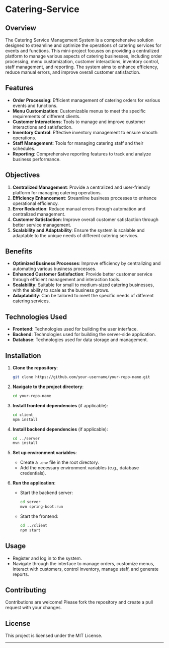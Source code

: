 # Catering-Service


## Overview

The Catering Service Management System is a comprehensive solution designed to streamline and optimize the operations of catering services for events and functions. This mini-project focuses on providing a centralized platform to manage various aspects of catering businesses, including order processing, menu customization, customer interactions, inventory control, staff management, and reporting. The system aims to enhance efficiency, reduce manual errors, and improve overall customer satisfaction.

## Features

- **Order Processing**: Efficient management of catering orders for various events and functions.
- **Menu Customization**: Customizable menus to meet the specific requirements of different clients.
- **Customer Interactions**: Tools to manage and improve customer interactions and satisfaction.
- **Inventory Control**: Effective inventory management to ensure smooth operations.
- **Staff Management**: Tools for managing catering staff and their schedules.
- **Reporting**: Comprehensive reporting features to track and analyze business performance.

## Objectives

1. **Centralized Management**: Provide a centralized and user-friendly platform for managing catering operations.
2. **Efficiency Enhancement**: Streamline business processes to enhance operational efficiency.
3. **Error Reduction**: Reduce manual errors through automation and centralized management.
4. **Customer Satisfaction**: Improve overall customer satisfaction through better service management.
5. **Scalability and Adaptability**: Ensure the system is scalable and adaptable to the unique needs of different catering services.

## Benefits

- **Optimized Business Processes**: Improve efficiency by centralizing and automating various business processes.
- **Enhanced Customer Satisfaction**: Provide better customer service through efficient management and interaction tools.
- **Scalability**: Suitable for small to medium-sized catering businesses, with the ability to scale as the business grows.
- **Adaptability**: Can be tailored to meet the specific needs of different catering services.

## Technologies Used

- **Frontend**: Technologies used for building the user interface.
- **Backend**: Technologies used for building the server-side application.
- **Database**: Technologies used for data storage and management.

## Installation

1. **Clone the repository**:
   ```sh
   git clone https://github.com/your-username/your-repo-name.git
   ```
2. **Navigate to the project directory**:
   ```sh
   cd your-repo-name
   ```
3. **Install frontend dependencies** (if applicable):
   ```sh
   cd client
   npm install
   ```
4. **Install backend dependencies** (if applicable):
   ```sh
   cd ../server
   mvn install
   ```
5. **Set up environment variables**:
   - Create a `.env` file in the root directory.
   - Add the necessary environment variables (e.g., database credentials).

6. **Run the application**:
   - Start the backend server:
     ```sh
     cd server
     mvn spring-boot:run
     ```
   - Start the frontend:
     ```sh
     cd ../client
     npm start
     ```

## Usage

- Register and log in to the system.
- Navigate through the interface to manage orders, customize menus, interact with customers, control inventory, manage staff, and generate reports.

## Contributing

Contributions are welcome! Please fork the repository and create a pull request with your changes.

## License

This project is licensed under the MIT License.

---

